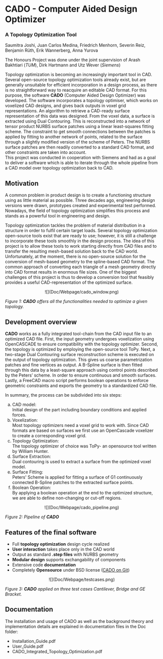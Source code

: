 # CADO - Computer Aided Design Optimizer  
### A Topology Optimization Tool

Saumitra Joshi, Juan Carlos Medina, Friedrich Menhorn, Severin Reiz, Benjamin Rüth, Erik Wannerberg, Anna Yurova

The Honours Project was done under the joint supervision of Arash Bakhtiari (_TUM_), Dirk Hartmann and Utz Wever (_Siemens_)

Topology optimization is becoming an increasingly important tool in CAD. Several open-source topology optimization tools already exist, but are generally unsuitable for efficient incorporation in a design process, as there is no straightforward way to reacquire an editable CAD format. For this purpose, the software **CADO** (Computer Aided Design Optimizer) was developed. The software incorporates a topology optimiser, which works on voxelized CAD designs, and gives back outputs in voxel grid representations. An algorithm to retrieve a CAD-ready surface representation of this data was designed. From the voxel data, a surface is extracted using Dual Contouring. This is reconstructed into a network of tensor product NURBS surface patches using a linear least-squares fitting scheme. The constraint to get smooth connections between the patches is applied by fitting to another network of points, related to the surface through a slightly modified version of the scheme of Peters. The NURBS surface patches are then readily converted to a standard CAD format, and other constraints are taken into account.  
This project was conducted in cooperation with Siemens and had as a goal to deliver a software which is able to iterate through the whole pipeline from a CAD model over topology optimization back to CAD.

## Motivation

A common problem in product design is to create a functioning structure using as little material as possible. Three decades ago, engineering design versions were drawn, prototypes created and experimental test performed. Nowadays, the field of topology optimization simplifies this process and stands as a powerful tool in engineering and design.

Topology optimization tackles the problem of material distribution in a structure in order to fulfil certain target loads. Several topology optimization open-source tools exist that are ready to use; however, it is still a challenge to incorporate these tools smoothly in the design process. The idea of this project is to allow these tools to work starting directly from CAD files and to transfer the resulting mesh-based solution back to the CAD world. Unfortunately, at the moment, there is no open-source solution for the conversion of mesh-based geometry to the spline-based CAD format. The common approach of converting each triangle of a mesh geometry directly into CAD format results in enormous file sizes. One of the biggest challenges of this project is thus to develop a conversion tool that feasibly provides a useful CAD-representation of the optimized surface.

<center>![](Doc/Webpage/cado_window.png)</center>

_Figure 1: **CADO** offers all the functionalities needed to optimize a given topology._

## Development overview

**CADO** works as a fully integrated tool-chain from the CAD input file to an optimized CAD file. First, the input geometry undergoes voxelization using OpenCASCADE to ensure compatibility with the topology optimizer. Second, the topology is optimized by employing the open-source tool ToPy. Next, a two-stage Dual Contouring surface reconstruction scheme is executed on the output of topology optimization. This gives us coarse parametrization patches and fine vertices as output. A B-Spline surface is then fitted through this data by a least-square approach using control points described by the Peters’ scheme. In order to ensure continuous and smooth surfaces. Lastly, a FreeCAD macro script performs boolean operations to enforce geometric constraints and exports the geometry to a standardized CAD file.

In summary, the process can be subdivided into six steps:

<ol type="a">
	<li>CAD model:
		<br> Initial design of the part including boundary conditions and applied forces.
	<li>Voxelization: 
		<br> Most topology optimizers need a voxel grid to work with. Since CAD formats are based on surfaces we first use an OpenCascade voxelizer to create a corresponding voxel grid. 
	<li>Topology Optimization:
		<br> The topology optimizer of choice was ToPy- an opensource tool written by William Hunter.
	<li>Surface Extraction:
		<br> Dual contouring is used to extract a surface from the optimized voxel model.
	<li>Surface Fitting:
		<br> Peters' Scheme is applied for fitting a surface of G1 continuously connected B-Spline patches to the extracted surface points.
	<li>Boolean Operation:
		<br> By applying a boolean operation at the end to the optimized structure, we are able to define non-changing or cut-off regions.
</ol>

<center>![](Doc/Webpage/cado_pipeline.png)</center>

_Figure 2: Pipeline of **CADO**_

## Features of the final software

*   Full **topology optimization** design cycle realized
*   **User interaction** takes place only in the CAD world
*   Output as standard **.step files** with NURBS geometry
*   **Modular design** supports exchangability of components
*   Extensive code **documentation**
*   Completely **Opensource** under BSD license ([CADO on Git](https://github.com/BGCECSE2015/CADO))

<center>![](Doc/Webpage/testcases.png)</center>

_Figure 3: **CADO** applied on three test cases Cantilever, Bridge and GE Bracket._

## Documentation

The installation and usage of CADO as well as the background theory and implementation details are explained in documentation files in the Doc folder:

- Installation_Guide.pdf
- User_Guide.pdf
- CADO_Integrated_Topology_Optimization.pdf
